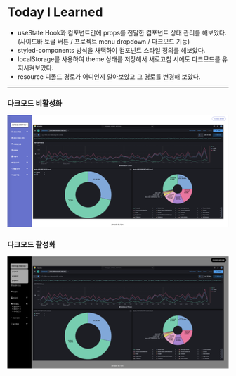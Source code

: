 # Today I Learned
- useState Hook과 컴포넌트간에 props를 전달한 컴포넌트 상태 관리를 해보았다. (사이드바 토글 버튼 / 프로젝트 menu dropdown / 다크모드 기능)
- styled-components 방식을 채택하여 컴포넌트 스타일 정의를 해보았다.
- localStorage를 사용하여 theme 상태를 저장해서 새로고침 시에도 다크모드를 유지시켜보았다.
- resource 디폴드 경로가 어디인지 알아보았고 그 경로를 변경해 보았다.
---
### 다크모드 비활성화
![](react_study/public/image/light.png)

### 다크모드 활성화
![](react_study/public/image/dark.png)
